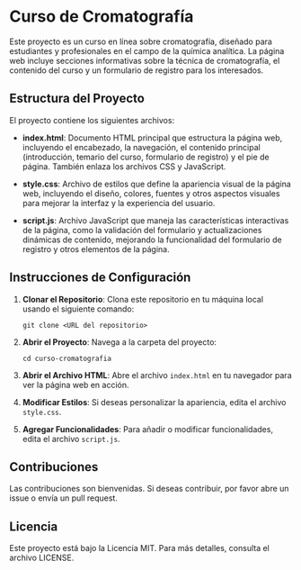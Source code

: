 # Curso de Cromatografía

Este proyecto es un curso en línea sobre cromatografía, diseñado para estudiantes y profesionales en el campo de la química analítica. La página web incluye secciones informativas sobre la técnica de cromatografía, el contenido del curso y un formulario de registro para los interesados.

## Estructura del Proyecto

El proyecto contiene los siguientes archivos:

- **index.html**: Documento HTML principal que estructura la página web, incluyendo el encabezado, la navegación, el contenido principal (introducción, temario del curso, formulario de registro) y el pie de página. También enlaza los archivos CSS y JavaScript.

- **style.css**: Archivo de estilos que define la apariencia visual de la página web, incluyendo el diseño, colores, fuentes y otros aspectos visuales para mejorar la interfaz y la experiencia del usuario.

- **script.js**: Archivo JavaScript que maneja las características interactivas de la página, como la validación del formulario y actualizaciones dinámicas de contenido, mejorando la funcionalidad del formulario de registro y otros elementos de la página.

## Instrucciones de Configuración

1. **Clonar el Repositorio**: Clona este repositorio en tu máquina local usando el siguiente comando:
   ```
   git clone <URL del repositorio>
   ```

2. **Abrir el Proyecto**: Navega a la carpeta del proyecto:
   ```
   cd curso-cromatografia
   ```

3. **Abrir el Archivo HTML**: Abre el archivo `index.html` en tu navegador para ver la página web en acción.

4. **Modificar Estilos**: Si deseas personalizar la apariencia, edita el archivo `style.css`.

5. **Agregar Funcionalidades**: Para añadir o modificar funcionalidades, edita el archivo `script.js`.

## Contribuciones

Las contribuciones son bienvenidas. Si deseas contribuir, por favor abre un issue o envía un pull request.

## Licencia

Este proyecto está bajo la Licencia MIT. Para más detalles, consulta el archivo LICENSE.